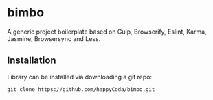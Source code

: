 # bimbo
A generic project boilerplate based on Gulp, Browserify, Eslint, Karma, Jasmine, Browsersync and Less.

## Installation
Library can be installed via downloading a git repo:

```shell
git clone https://github.com/happyCoda/bimbo.git
```
